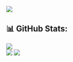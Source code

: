 ![](https://media.giphy.com/media/KfI70Smd38QcqteliH/giphy.gif)
## 📊 GitHub Stats:
[![](https://github-readme-stats.vercel.app/api/top-langs/?username=trivonse&theme=dark&hide_border=false&include_all_commits=true&count_private=true&layout=compact&hide=html)](https://github.com/trivonse)<br/>
[![](https://github-readme-stats.vercel.app/api?username=trivonse&theme=dark&hide_border=false&include_all_commits=false&count_private=true&show_icons=true)](https://github.com/trivonse)
[![](https://github-readme-streak-stats.herokuapp.com/?user=trivonse&theme=dark&hide_border=false&include_all_commits=true&count_private=true&show_icons=true)](https://github.com/trivonse)
